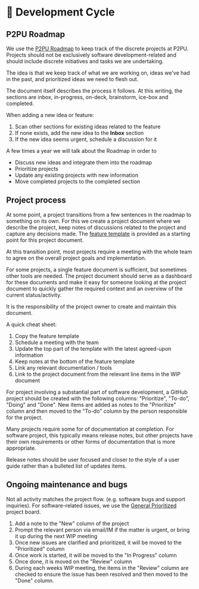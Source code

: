 # 💾 Development Cycle

## P2PU Roadmap

We use the [P2PU Roadmap](https://docs.google.com/document/d/1RHfv68siEVY2R1VpFtTjW74NkguQnbvaz-zJeACe8jg/edit#heading=h.24r3ta5yt4ac) to keep track of the discrete projects at P2PU. Projects should not be exclusively software development-related and should include discrete initiatives and tasks we are undertaking.

The idea is that we keep track of what we are working on, ideas we've had in the past, and prioritized ideas we need to flesh out.

The document itself describes the process it follows. At this writing, the sections are inbox, in-progress, on-deck, brainstorm, ice-box and completed.

When adding a new idea or feature:

1. Scan other sections for existing ideas related to the feature
2. If none exists, add the new idea to the **Inbox** section
3. If the new idea seems urgent, schedule a discussion for it

A few times a year we will talk about the Roadmap in order to

* Discuss new ideas and integrate them into the roadmap
* Prioritize projects
* Update any existing projects with new information
* Move completed projects to the completed section

## Project process

At some point, a project transitions from a few sentences in the roadmap to something on its own. For this we create a project document where we describe the project, keep notes of discussions related to the project and capture any decisions made. The [feature template](https://docs.google.com/document/d/1h80V0Ff3K7Oj6C40OBsfcPrn2ZkcRvw\_wptRN8-Ci24/edit#heading=h.iet148uaoidu) is provided as a starting point for this project document.

At this transition point, most projects require a meeting with the whole team to agree on the overall project goals and implementation.

For some projects, a single feature document is sufficient, but sometimes other tools are needed. The project document should serve as a dashboard for these documents and make it easy for someone looking at the project document to quickly gather the required context and an overview of the current status/activity.

It is the responsibility of the project owner to create and maintain this document.

A quick cheat sheet:

1. Copy the feature template
2. Schedule a meeting with the team
3. Update the top part of the template with the latest agreed-upon information
4. Keep notes at the bottom of the feature template
5. Link any relevant documentation / tools
6. Link to the project document from the relevant line items in the WIP document

For project involving a substantial part of software development, a GitHub project should be created with the following columns: "Prioritize", "To-do", "Doing" and "Done". New items are added as notes to the "Prioritize" column and then moved to the "To-do" column by the person responsible for the project.

Many projects require some for of documentation at completion. For software project, this typically means release notes, but other projects have their own requirements or other forms of documentation that is more appropriate.

Release notes should be user focused and closer to the style of a user guide rather than a bulleted list of updates items.

## Ongoing maintenance and bugs

Not all activity matches the project flow. (e.g. software bugs and support inquiries). For software-related issues, we use the [General Prioritized](https://github.com/orgs/p2pu/projects/4) project board.

1. Add a note to the "New" column of the project
2. Prompt the relevant person via email/IM if the matter is urgent, or bring it up during the next WIP meeting
3. Once new issues are clarified and prioritized, it will be moved to the "Prioritized" column
4. Once work is started, it will be moved to the "In Progress" column
5. Once done, it is moved on the "Review" column
6. During each weeks WIP meeting, the items in the "Review" column are checked to ensure the issue has been resolved and then moved to the "Done" column.
